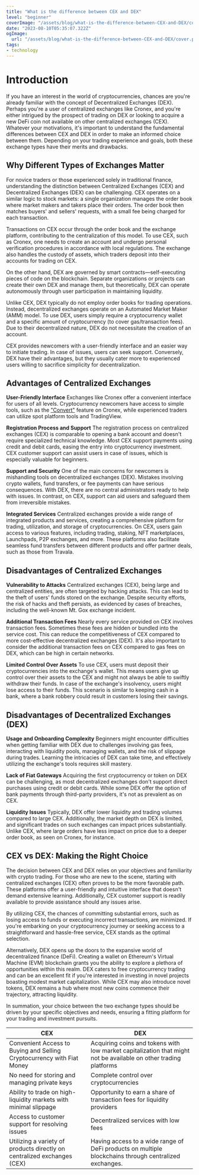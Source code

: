 ```yaml
---
title: "What is the difference between CEX and DEX"
level: "beginner"
coverImage: "/assets/blog/what-is-the-difference-between-CEX-and-DEX/cover.png"
date: "2023-08-10T05:35:07.322Z"
ogImage:
  url: "/assets/blog/what-is-the-difference-between-CEX-and-DEX/cover.png"
tags:
- technology
---
```

# Introduction

If you have an interest in the world of cryptocurrencies, chances are you're already familiar with the concept of Decentralized Exchanges (DEX). Perhaps you're a user of centralized exchanges like Cronex, and you're either intrigued by the prospect of trading on DEX or looking to acquire a new DeFi coin not available on other centralized exchanges (CEX). Whatever your motivations, it's important to understand the fundamental differences between CEX and DEX in order to make an informed choice between them. Depending on your trading experience and goals, both these exchange types have their merits and drawbacks.
## Why Different Types of Exchanges Matter

For novice traders or those experienced solely in traditional finance, understanding the distinction between Centralized Exchanges (CEX) and Decentralized Exchanges (DEX) can be challenging. CEX operates on a similar logic to stock markets: a single organization manages the order book where market makers and takers place their orders. The order book then matches buyers' and sellers' requests, with a small fee being charged for each transaction.

Transactions on CEX occur through the order book and the exchange platform, contributing to the centralization of this model. To use CEX, such as Cronex, one needs to create an account and undergo personal verification procedures in accordance with local regulations. The exchange also handles the custody of assets, which traders deposit into their accounts for trading on CEX.

On the other hand, DEX are governed by smart contracts—self-executing pieces of code on the blockchain. Separate organizations or projects can create their own DEX and manage them, but theoretically, DEX can operate autonomously through user participation in maintaining liquidity.

Unlike CEX, DEX typically do not employ order books for trading operations. Instead, decentralized exchanges operate on an Automated Market Maker (AMM) model. To use DEX, users simply require a cryptocurrency wallet and a specific amount of cryptocurrency (to cover gas/transaction fees). Due to their decentralized nature, DEX do not necessitate the creation of an account.

CEX provides newcomers with a user-friendly interface and an easier way to initiate trading. In case of issues, users can seek support. Conversely, DEX have their advantages, but they usually cater more to experienced users willing to sacrifice simplicity for decentralization.
## Advantages of Centralized Exchanges

**User-Friendly Interface** Exchanges like Cronex offer a convenient interface for users of all levels. Cryptocurrency newcomers have access to simple tools, such as the ["Convert"](https://cronex.io/convert) feature on Cronex, while experienced traders can utilize spot platform tools and TradingView.

**Registration Process and Support** The registration process on centralized exchanges (CEX) is comparable to opening a bank account and doesn't require specialized technical knowledge. Most CEX support payments using credit and debit cards, easing the entry into cryptocurrency investment. CEX customer support can assist users in case of issues, which is especially valuable for beginners.

**Support and Security** One of the main concerns for newcomers is mishandling tools on decentralized exchanges (DEX). Mistakes involving crypto wallets, fund transfers, or fee payments can have serious consequences. With DEX, there are no central administrators ready to help with issues. In contrast, on CEX, support can aid users and safeguard them from irreversible mistakes.

**Integrated Services** Centralized exchanges provide a wide range of integrated products and services, creating a comprehensive platform for trading, utilization, and storage of cryptocurrencies. On CEX, users gain access to various features, including trading, staking, NFT marketplaces, Launchpads, P2P exchanges, and more. These platforms also facilitate seamless fund transfers between different products and offer partner deals, such as those from Travala.

## Disadvantages of Centralized Exchanges

**Vulnerability to Attacks** Centralized exchanges (CEX), being large and centralized entities, are often targeted by hacking attacks. This can lead to the theft of users' funds stored on the exchange. Despite security efforts, the risk of hacks and theft persists, as evidenced by cases of breaches, including the well-known Mt. Gox exchange incident.

**Additional Transaction Fees** Nearly every service provided on CEX involves transaction fees. Sometimes these fees are hidden or bundled into the service cost. This can reduce the competitiveness of CEX compared to more cost-effective decentralized exchanges (DEX). It's also important to consider the additional transaction fees on CEX compared to gas fees on DEX, which can be high in certain networks.

**Limited Control Over Assets** To use CEX, users must deposit their cryptocurrencies into the exchange's wallet. This means users give up control over their assets to the CEX and might not always be able to swiftly withdraw their funds. In case of the exchange's insolvency, users might lose access to their funds. This scenario is similar to keeping cash in a bank, where a bank robbery could result in customers losing their savings.

## Disadvantages of Decentralized Exchanges (DEX)

**Usage and Onboarding Complexity** Beginners might encounter difficulties when getting familiar with DEX due to challenges involving gas fees, interacting with liquidity pools, managing wallets, and the risk of slippage during trades. Learning the intricacies of DEX can take time, and effectively utilizing the exchange's tools requires skill mastery.

**Lack of Fiat Gateways** Acquiring the first cryptocurrency or token on DEX can be challenging, as most decentralized exchanges don't support direct purchases using credit or debit cards. While some DEX offer the option of bank payments through third-party providers, it's not as prevalent as on CEX.

**Liquidity Issues** Typically, DEX offer lower liquidity and trading volumes compared to large CEX. Additionally, the market depth on DEX is limited, and significant trades on such exchanges can impact prices substantially. Unlike CEX, where large orders have less impact on price due to a deeper order book, as seen on Cronex, for instance.

## CEX vs DEX: Making the Right Choice

The decision between CEX and DEX relies on your objectives and familiarity with crypto trading. For those who are new to the scene, starting with centralized exchanges (CEX) often proves to be the more favorable path. These platforms offer a user-friendly and intuitive interface that doesn't demand extensive learning. Additionally, CEX customer support is readily available to provide assistance should any issues arise.

By utilizing CEX, the chances of committing substantial errors, such as losing access to funds or executing incorrect transactions, are minimized. If you're embarking on your cryptocurrency journey or seeking access to a straightforward and hassle-free service, CEX stands as the optimal selection.

Alternatively, DEX opens up the doors to the expansive world of decentralized finance (DeFi). Creating a wallet on Ethereum's Virtual Machine (EVM) blockchain grants you the ability to explore a plethora of opportunities within this realm. DEX caters to free cryptocurrency trading and can be an excellent fit if you're interested in investing in novel projects boasting modest market capitalization. While CEX may also introduce novel tokens, DEX remains a hub where most new coins commence their trajectory, attracting liquidity.

In summation, your choice between the two exchange types should be driven by your specific objectives and needs, ensuring a fitting platform for your trading and investment pursuits.

| CEX                                                                     | DEX |
|-------------------------------------------------------------------------| ------------- |
| Convenient Access to Buying and Selling Cryptocurrency with Fiat Money  | Acquiring coins and tokens with low market capitalization that might not be available on other trading platforms |
| No need for storing and managing private keys                           | Complete control over cryptocurrencies | 
| Ability to trade on high-liquidity markets with minimal slippage        |    Opportunity to earn a share of transaction fees for liquidity providers  |
| Access to customer support for resolving issues                         | Decentralized services with low fees |
| Utilizing a variety of products directly on centralized exchanges (CEX) | Having access to a wide range of DeFi products on multiple blockchains through centralized exchanges. |
